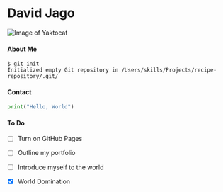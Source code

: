 # David Jago

![Image of Yaktocat](https://octodex.github.com/images/yaktocat.png)

#### About Me

```
$ git init
Initialized empty Git repository in /Users/skills/Projects/recipe-repository/.git/
```

#### Contact

``` python
print("Hello, World")
```

#### To Do

- [ ] Turn on GitHub Pages
- [ ] Outline my portfolio
- [ ] Introduce myself to the world
- [x] World Domination


